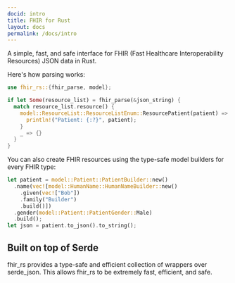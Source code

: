 ```yaml
---
docid: intro
title: FHIR for Rust
layout: docs
permalink: /docs/intro
---
```


A simple, fast, and safe interface for FHIR (Fast Healthcare Interoperability Resources) JSON data in Rust.

Here's how parsing works:

```rust
use fhir_rs::{fhir_parse, model};

if let Some(resource_list) = fhir_parse(&json_string) {
  match resource_list.resource() {
    model::ResourceList::ResourceListEnum::ResourcePatient(patient) => {
      println!("Patient: {:?}", patient);
    }
    _ => {}
  }
}
```

You can also create FHIR resources using the type-safe model builders for every FHIR type:

```rust
let patient = model::Patient::PatientBuilder::new()
  .name(vec![model::HumanName::HumanNameBuilder::new()
    .given(vec!["Bob"])
    .family("Builder")
    .build()])
  .gender(model::Patient::PatientGender::Male)
  .build();
let json = patient.to_json().to_string();
```

## Built on top of Serde

fhir_rs provides a type-safe and efficient collection of wrappers over serde_json. This allows fhir_rs to be extremely fast, efficient, and safe. 
